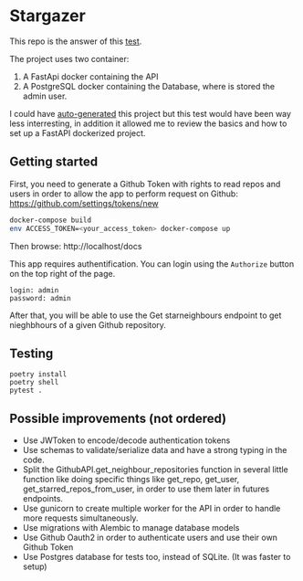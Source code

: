 # Stargazer

This repo is the answer of this [test](https://mergify.notion.site/Stargazer-4cf5427e34a542f0aee4e829bb6d9035).

The project uses two container:
1. A FastApi docker containing the API
2. A PostgreSQL docker containing the Database, where is stored the admin user.

I could have [auto-generated](https://github.com/tiangolo/full-stack-fastapi-postgresql) this project but this test would have been way less interresting, in addition it allowed me to review the basics and how to set up a FastAPI dockerized project.  

## Getting started

First, you need to generate a Github Token with rights to read repos and users in order to allow the app to perform request on Github:
https://github.com/settings/tokens/new

```bash
docker-compose build
env ACCESS_TOKEN=<your_access_token> docker-compose up
```

Then browse: http://localhost/docs

This app requires authentification.
You can login using the `Authorize` button on the top right of the page.

```
login: admin
password: admin
```

After that, you will be able to use the Get starneighbours endpoint to get nieghbhours of a given Github repository.

## Testing

```
poetry install
poetry shell
pytest .
```

## Possible improvements (not ordered)

* Use JWToken to encode/decode authentication tokens
* Use schemas to validate/serialize data and have a strong typing in the code.
* Split the GithubAPI.get_neighbour_repositories function in several little function like doing specific things like get_repo, get_user, get_starred_repos_from_user, in order to use them later in futures endpoints.
* Use gunicorn to create multiple worker for the API in order to handle more requests simultaneously.
* Use migrations with Alembic to manage database models
* Use Github Oauth2 in order to authenticate users and use their own Github Token
* Use Postgres database for tests too, instead of SQLite. (It was faster to setup)
